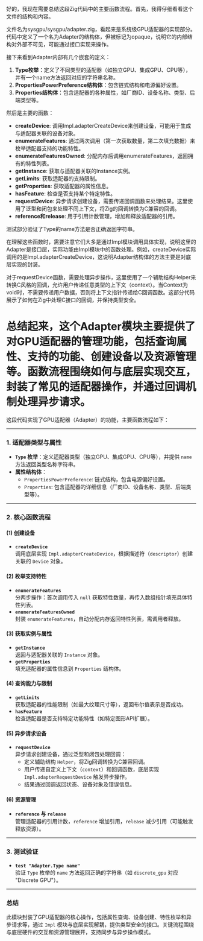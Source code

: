 好的，我现在需要总结这段Zig代码中的主要函数流程。首先，我得仔细看看这个文件的结构和内容。

文件名为sysgpu/sysgpu/adapter.zig，看起来是系统级GPU适配器的实现部分。代码中定义了一个名为Adapter的结构体，但被标记为opaque，说明它的内部结构对外部不可见，可能通过接口实现来操作。

接下来看到Adapter内部有几个嵌套的定义：

1. **Type枚举**：定义了不同类型的适配器（如独立GPU、集成GPU、CPU等），并有一个name方法返回对应的字符串名称。
2. **PropertiesPowerPreference结构体**：包含链式结构和电源偏好设置。
3. **Properties结构体**：包含适配器的各种属性，如厂商ID、设备名称、类型、后端类型等。

然后是主要的函数：

- **createDevice**: 调用Impl.adapterCreateDevice来创建设备，可能用于生成与适配器关联的设备对象。
- **enumerateFeatures**: 通过两次调用（第一次获取数量，第二次填充数据）来枚举适配器支持的功能特性。
- **enumerateFeaturesOwned**: 分配内存后调用enumerateFeatures，返回拥有的特性列表。
- **getInstance**: 获取与适配器关联的Instance实例。
- **getLimits**: 获取适配器的支持限制。
- **getProperties**: 获取适配器的属性信息。
- **hasFeature**: 检查是否支持某个特定特性。
- **requestDevice**: 异步请求创建设备，需要传递回调函数来处理结果。这里使用了泛型和闭包来处理不同上下文，将Zig的回调转换为C兼容的回调。
- **reference和release**: 用于引用计数管理，增加和释放适配器的引用。

测试部分验证了Type的name方法是否正确返回字符串。

在理解这些函数时，需要注意它们大多是通过Impl模块调用具体实现，说明这里的Adapter是接口层，实际功能由Impl模块中的函数处理。例如，createDevice实际调用的是Impl.adapterCreateDevice，这说明Adapter结构体的方法主要是对底层实现的封装。

对于requestDevice函数，需要处理异步操作，这里使用了一个辅助结构Helper来转换C风格的回调，允许用户传递任意类型的上下文（context）。当Context为void时，不需要传递用户数据，否则将上下文指针传递给C回调函数。这部分代码展示了如何在Zig中处理C接口的回调，并保持类型安全。

总结起来，这个Adapter模块主要提供了对GPU适配器的管理功能，包括查询属性、支持的功能、创建设备以及资源管理等。函数流程围绕如何与底层实现交互，封装了常见的适配器操作，并通过回调机制处理异步请求。
================================================
这段代码实现了GPU适配器（Adapter）的功能，主要函数流程如下：

---

### **1. 适配器类型与属性**
- **`Type` 枚举**：定义适配器类型（独立GPU、集成GPU、CPU等），并提供 `name` 方法返回类型名称字符串。
- **属性结构体**：
  - `PropertiesPowerPreference`: 链式结构，包含电源偏好设置。
  - `Properties`: 包含适配器的详细信息（厂商ID、设备名称、类型、后端类型等）。

---

### **2. 核心函数流程**
#### **(1) 创建设备**
- **`createDevice`**  
  调用底层实现 `Impl.adapterCreateDevice`，根据描述符（`descriptor`）创建关联的 `Device` 对象。

#### **(2) 枚举支持特性**
- **`enumerateFeatures`**  
  分两步操作：首次调用传入 `null` 获取特性数量，再传入数组指针填充具体特性列表。
- **`enumerateFeaturesOwned`**  
  封装 `enumerateFeatures`，自动分配内存返回特性列表，需调用者释放。

#### **(3) 获取实例与属性**
- **`getInstance`**  
  返回与适配器关联的 `Instance` 对象。
- **`getProperties`**  
  填充适配器的属性信息到 `Properties` 结构体。

#### **(4) 查询能力与限制**
- **`getLimits`**  
  获取适配器的性能限制（如最大纹理尺寸等），返回布尔值表示是否成功。
- **`hasFeature`**  
  检查适配器是否支持特定功能特性（如特定图形API扩展）。

#### **(5) 异步请求设备**
- **`requestDevice`**  
  异步请求创建设备，通过泛型和闭包处理回调：
  - 定义辅助结构 `Helper`，将Zig回调转换为C兼容回调。
  - 用户传递自定义上下文（`context`）和回调函数，底层实现 `Impl.adapterRequestDevice` 触发异步操作。
  - 结果通过回调返回状态、设备对象及错误信息。

#### **(6) 资源管理**
- **`reference` 与 `release`**  
  管理适配器的引用计数，`reference` 增加引用，`release` 减少引用（可能触发释放资源）。

---

### **3. 测试验证**
- **`test "Adapter.Type name"`**  
  验证 `Type` 枚举的 `name` 方法返回正确的字符串（如 `discrete_gpu` 对应 "Discrete GPU"）。

---

### **总结**
此模块封装了GPU适配器的核心操作，包括属性查询、设备创建、特性枚举和异步请求等，通过 `Impl` 模块与底层实现解耦，提供类型安全的接口。关键流程围绕与底层硬件的交互和资源管理展开，支持同步与异步操作模式。